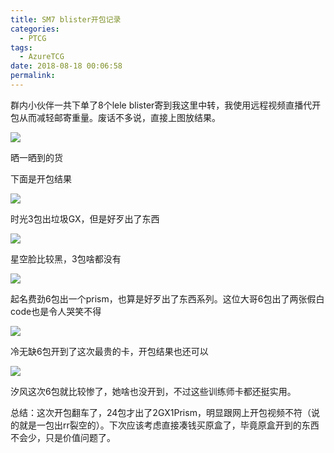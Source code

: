 ```yaml
---
title: SM7 blister开包记录
categories:
  - PTCG
tags:
  - AzureTCG
date: 2018-08-18 00:06:58
permalink: 
---
```

群内小伙伴一共下单了8个lele blister寄到我这里中转，我使用远程视频直播代开包从而减轻邮寄重量。废话不多说，直接上图放结果。

<!--more-->

![](https://raw.githubusercontent.com/oscarcx123/hexo_resource/master/img/ptcg_sm7_blister_1.jpg)

晒一晒到的货

下面是开包结果

![](https://raw.githubusercontent.com/oscarcx123/hexo_resource/master/img/ptcg_sm7_blister_2.jpg)

时光3包出垃圾GX，但是好歹出了东西

![](https://raw.githubusercontent.com/oscarcx123/hexo_resource/master/img/ptcg_sm7_blister_3.jpg)

星空脸比较黑，3包啥都没有

![](https://raw.githubusercontent.com/oscarcx123/hexo_resource/master/img/ptcg_sm7_blister_4.jpg)

起名费劲6包出一个prism，也算是好歹出了东西系列。这位大哥6包出了两张假白code也是令人哭笑不得

![](https://raw.githubusercontent.com/oscarcx123/hexo_resource/master/img/ptcg_sm7_blister_5.jpg)

冷无缺6包开到了这次最贵的卡，开包结果也还可以

![](https://raw.githubusercontent.com/oscarcx123/hexo_resource/master/img/ptcg_sm7_blister_6.jpg)

汐风这次6包就比较惨了，她啥也没开到，不过这些训练师卡都还挺实用。

总结：这次开包翻车了，24包才出了2GX1Prism，明显跟网上开包视频不符（说的就是一包出rr裂空的）。下次应该考虑直接凑钱买原盒了，毕竟原盒开到的东西不会少，只是价值问题了。